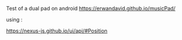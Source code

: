 Test of a dual pad on android
https://erwandavid.github.io/musicPad/

using : 

https://nexus-js.github.io/ui/api/#Position

